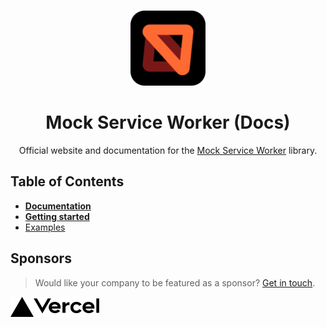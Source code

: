 <br />

<p align="center">
  <img src="./src/images/logos/msw.svg" width="120" alt="Mock Service Worker logo" />
</p>

<h1 align="center">Mock Service Worker (Docs)</h1>
<p align="center">Official website and documentation for the <a href="https://github.com/mswjs/msw">Mock Service Worker</a> library.</p>

## Table of Contents

- [**Documentation**](https://mswjs.io/docs)
- [**Getting started**](https://mswjs.io/docs/getting-started)
- [Examples](https://github.com/mswjs/examples)

## Sponsors

> Would like your company to be featured as a sponsor? [Get in touch](https://twitter.com/kettanaito).

<a href="https://vercel.com/?utm_source=artemz">
  <img src="./media/vercel-logo-black.svg" height="32" alt="Vercel">
</a>
